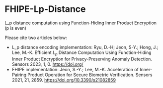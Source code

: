# FHIPE-Lp-Distance
L_p distance computation using Function-Hiding Inner Product Encryption (p is even)

Please cite two articles below:
- L_p distance encoding implementation: Ryu, D.-H; Jeon, S-Y.; Hong, J.; Lee, M.-K. Efficient $L_p$ Distance Computation Using Function-Hiding Inner Product Encryption for Privacy-Preserving Anomaly Detection. Sensors 2023, 1, 0. https://doi.org/
- FHIPE implementation: Jeon, S.-Y.; Lee, M.-K. Acceleration of Inner-Pairing Product Operation for Secure Biometric Verification. Sensors 2021, 21, 2859. https://doi.org/10.3390/s21082859
